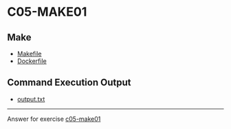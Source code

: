 # C05-MAKE01

## Make
- [Makefile](Makefile)
- [Dockerfile](Dockerfile)

## Command Execution Output
- [output.txt](output.txt)

<!-- Don't change anything below this point-->
<!-- Before commiting, remove both commented lines--> 
***
Answer for exercise [c05-make01](https://github.com/devopsacademyau/academy/blob/c41e824fb2a2c55e3a30b2371a87e3a7551b6741/classes/05class/exercises/c05-make01/README.md)